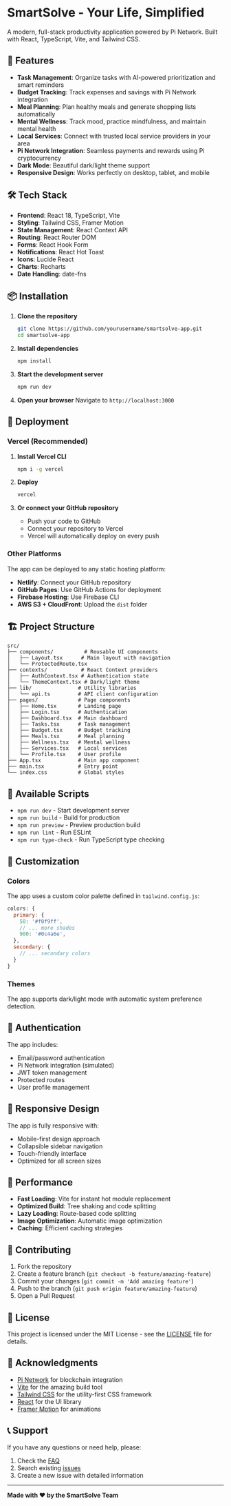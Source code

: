 # SmartSolve - Your Life, Simplified

A modern, full-stack productivity application powered by Pi Network. Built with React, TypeScript, Vite, and Tailwind CSS.

## 🚀 Features

- **Task Management**: Organize tasks with AI-powered prioritization and smart reminders
- **Budget Tracking**: Track expenses and savings with Pi Network integration
- **Meal Planning**: Plan healthy meals and generate shopping lists automatically
- **Mental Wellness**: Track mood, practice mindfulness, and maintain mental health
- **Local Services**: Connect with trusted local service providers in your area
- **Pi Network Integration**: Seamless payments and rewards using Pi cryptocurrency
- **Dark Mode**: Beautiful dark/light theme support
- **Responsive Design**: Works perfectly on desktop, tablet, and mobile

## 🛠️ Tech Stack

- **Frontend**: React 18, TypeScript, Vite
- **Styling**: Tailwind CSS, Framer Motion
- **State Management**: React Context API
- **Routing**: React Router DOM
- **Forms**: React Hook Form
- **Notifications**: React Hot Toast
- **Icons**: Lucide React
- **Charts**: Recharts
- **Date Handling**: date-fns

## 📦 Installation

1. **Clone the repository**
   ```bash
   git clone https://github.com/yourusername/smartsolve-app.git
   cd smartsolve-app
   ```

2. **Install dependencies**
   ```bash
   npm install
   ```

3. **Start the development server**
   ```bash
   npm run dev
   ```

4. **Open your browser**
   Navigate to `http://localhost:3000`

## 🚀 Deployment

### Vercel (Recommended)

1. **Install Vercel CLI**
   ```bash
   npm i -g vercel
   ```

2. **Deploy**
   ```bash
   vercel
   ```

3. **Or connect your GitHub repository**
   - Push your code to GitHub
   - Connect your repository to Vercel
   - Vercel will automatically deploy on every push

### Other Platforms

The app can be deployed to any static hosting platform:

- **Netlify**: Connect your GitHub repository
- **GitHub Pages**: Use GitHub Actions for deployment
- **Firebase Hosting**: Use Firebase CLI
- **AWS S3 + CloudFront**: Upload the `dist` folder

## 🏗️ Project Structure

```
src/
├── components/          # Reusable UI components
│   ├── Layout.tsx      # Main layout with navigation
│   └── ProtectedRoute.tsx
├── contexts/           # React Context providers
│   ├── AuthContext.tsx # Authentication state
│   └── ThemeContext.tsx # Dark/light theme
├── lib/               # Utility libraries
│   └── api.ts         # API client configuration
├── pages/             # Page components
│   ├── Home.tsx       # Landing page
│   ├── Login.tsx      # Authentication
│   ├── Dashboard.tsx  # Main dashboard
│   ├── Tasks.tsx      # Task management
│   ├── Budget.tsx     # Budget tracking
│   ├── Meals.tsx      # Meal planning
│   ├── Wellness.tsx   # Mental wellness
│   ├── Services.tsx   # Local services
│   └── Profile.tsx    # User profile
├── App.tsx            # Main app component
├── main.tsx           # Entry point
└── index.css          # Global styles
```

## 🔧 Available Scripts

- `npm run dev` - Start development server
- `npm run build` - Build for production
- `npm run preview` - Preview production build
- `npm run lint` - Run ESLint
- `npm run type-check` - Run TypeScript type checking

## 🎨 Customization

### Colors
The app uses a custom color palette defined in `tailwind.config.js`:

```javascript
colors: {
  primary: {
    50: '#f0f9ff',
    // ... more shades
    900: '#0c4a6e',
  },
  secondary: {
    // ... secondary colors
  }
}
```

### Themes
The app supports dark/light mode with automatic system preference detection.

## 🔐 Authentication

The app includes:
- Email/password authentication
- Pi Network integration (simulated)
- JWT token management
- Protected routes
- User profile management

## 📱 Responsive Design

The app is fully responsive with:
- Mobile-first design approach
- Collapsible sidebar navigation
- Touch-friendly interface
- Optimized for all screen sizes

## 🚀 Performance

- **Fast Loading**: Vite for instant hot module replacement
- **Optimized Build**: Tree shaking and code splitting
- **Lazy Loading**: Route-based code splitting
- **Image Optimization**: Automatic image optimization
- **Caching**: Efficient caching strategies

## 🤝 Contributing

1. Fork the repository
2. Create a feature branch (`git checkout -b feature/amazing-feature`)
3. Commit your changes (`git commit -m 'Add amazing feature'`)
4. Push to the branch (`git push origin feature/amazing-feature`)
5. Open a Pull Request

## 📄 License

This project is licensed under the MIT License - see the [LICENSE](LICENSE) file for details.

## 🙏 Acknowledgments

- [Pi Network](https://minepi.com/) for blockchain integration
- [Vite](https://vitejs.dev/) for the amazing build tool
- [Tailwind CSS](https://tailwindcss.com/) for the utility-first CSS framework
- [React](https://reactjs.org/) for the UI library
- [Framer Motion](https://www.framer.com/motion/) for animations

## 📞 Support

If you have any questions or need help, please:

1. Check the [FAQ](FAQ.md)
2. Search existing [issues](https://github.com/yourusername/smartsolve-app/issues)
3. Create a new issue with detailed information

---

**Made with ❤️ by the SmartSolve Team**
